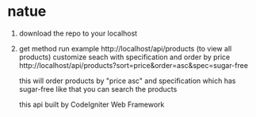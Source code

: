 # natue
1. download the repo to your localhost
2. get method run example http://localhost/api/products (to view all products)
   customize seach with specification  and order by price 
   http://localhost/api/products?sort=price&order=asc&spec=sugar-free
   
   this will order products by "price asc" and specification which has sugar-free
   like that you can search the products 
   
   this api  built by CodeIgniter Web Framework